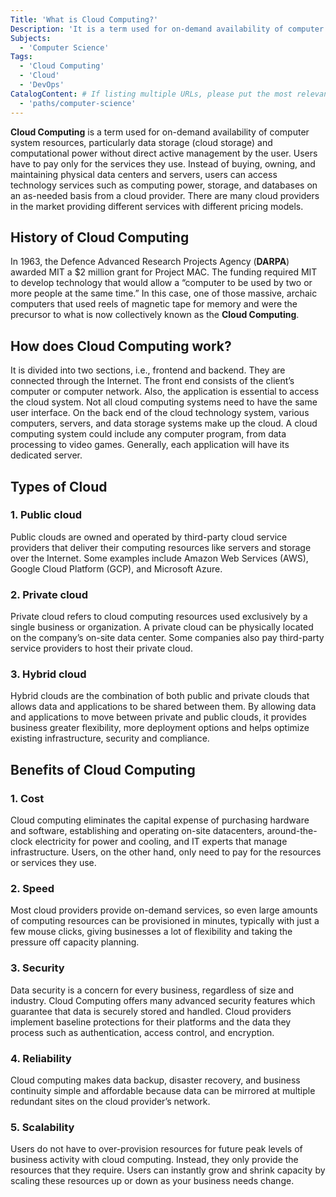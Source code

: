 ```yaml
---
Title: 'What is Cloud Computing?'
Description: 'It is a term used for on-demand availability of computer system resources and computational power without direct active management by the user.'
Subjects:
  - 'Computer Science'
Tags:
  - 'Cloud Computing'
  - 'Cloud'
  - 'DevOps'
CatalogContent: # If listing multiple URLs, please put the most relevant one first
  - 'paths/computer-science'
---
```


**Cloud Computing** is a term used for on-demand availability of computer system resources, particularly data storage (cloud storage) and computational power without direct active management by the user. Users have to pay only for the services they use. Instead of buying, owning, and maintaining physical data centers and servers, users can access technology services such as computing power, storage, and databases on an as-needed basis from a cloud provider. There are many cloud providers in the market providing different services with different pricing models.

## History of Cloud Computing

In 1963, the Defence Advanced Research Projects Agency (**DARPA**) awarded MIT a $2 million grant for Project MAC. The funding required MIT to develop technology that would allow a “computer to be used by two or more people at the same time.” In this case, one of those massive, archaic computers that used reels of magnetic tape for memory and were the precursor to what is now collectively known as the **Cloud Computing**.

## How does Cloud Computing work?

It is divided into two sections, i.e., frontend and backend. They are connected through the Internet. The front end consists of the client’s computer or computer network. Also, the application is essential to access the cloud system. Not all cloud computing systems need to have the same user interface. On the back end of the cloud technology system, various computers, servers, and data storage systems make up the cloud. A cloud computing system could include any computer program, from data processing to video games. Generally, each application will have its dedicated server.

## Types of Cloud

### 1. Public cloud

Public clouds are owned and operated by third-party cloud service providers that deliver their computing resources like servers and storage over the Internet. Some examples include Amazon Web Services (AWS), Google Cloud Platform (GCP), and Microsoft Azure.

### 2. Private cloud

Private cloud refers to cloud computing resources used exclusively by a single business or organization. A private cloud can be physically located on the company’s on-site data center. Some companies also pay third-party service providers to host their private cloud.

### 3. Hybrid cloud

Hybrid clouds are the combination of both public and private clouds that allows data and applications to be shared between them. By allowing data and applications to move between private and public clouds, it provides business greater flexibility, more deployment options and helps optimize existing infrastructure, security and compliance.

## Benefits of Cloud Computing

### 1. Cost

Cloud computing eliminates the capital expense of purchasing hardware and software, establishing and operating on-site datacenters, around-the-clock electricity for power and cooling, and IT experts that manage infrastructure. Users, on the other hand, only need to pay for the resources or services they use.

### 2. Speed

Most cloud providers provide on-demand services, so even large amounts of computing resources can be provisioned in minutes, typically with just a few mouse clicks, giving businesses a lot of flexibility and taking the pressure off capacity planning.

### 3. Security

Data security is a concern for every business, regardless of size and industry. Cloud Computing offers many advanced security features which guarantee that data is securely stored and handled. Cloud providers implement baseline protections for their platforms and the data they process such as authentication, access control, and encryption.

### 4. Reliability

Cloud computing makes data backup, disaster recovery, and business continuity simple and affordable because data can be mirrored at multiple redundant sites on the cloud provider’s network.

### 5. Scalability

Users do not have to over-provision resources for future peak levels of business activity with cloud computing. Instead, they only provide the resources that they require. Users can instantly grow and shrink capacity by scaling these resources up or down as your business needs change.
